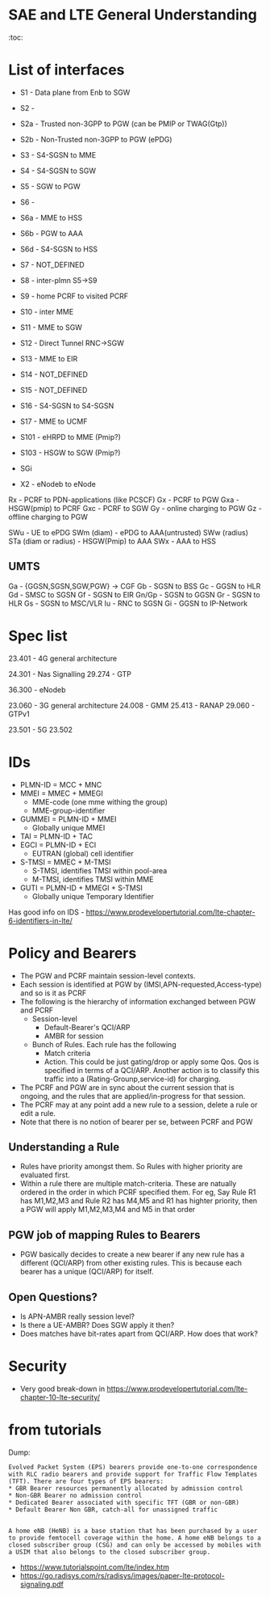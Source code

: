 SAE and LTE General Understanding
==================================
:toc:

# List of interfaces

* S1   -  Data plane from Enb to SGW
* S2   -
* S2a  -  Trusted non-3GPP to PGW (can be PMIP or TWAG(Gtp))
* S2b  -  Non-Trusted non-3GPP to PGW (ePDG)
* S3   -  S4-SGSN to MME
* S4   -  S4-SGSN to SGW
* S5   -  SGW to PGW
* S6   -
* S6a  -  MME to HSS
* S6b  -  PGW to AAA
* S6d  -  S4-SGSN to HSS
* S7   -  NOT_DEFINED
* S8   -  inter-plmn S5->S9
* S9   -  home PCRF to visited PCRF
* S10  -  inter MME
* S11  -  MME to SGW
* S12  -  Direct Tunnel RNC->SGW
* S13  -  MME to EIR
* S14  -  NOT_DEFINED
* S15  -  NOT_DEFINED
* S16  -  S4-SGSN to S4-SGSN
* S17  -  MME to UCMF
* S101 -  eHRPD to MME (Pmip?)
* S103 -  HSGW to SGW (Pmip?)
* SGi

* X2 - eNodeb to eNode

Rx  -  PCRF to PDN-applications (like PCSCF)
Gx  -  PCRF to PGW
Gxa -  HSGW(pmip) to PCRF
Gxc -  PCRF to SGW
Gy  -  online  charging to PGW
Gz  -  offline charging to PGW

SWu                   - UE to ePDG
SWm  (diam)           - ePDG to AAA(untrusted)
SWw  (radius)
STa  (diam or radius) - HSGW(Pmip) to AAA
SWx                   - AAA to HSS

## UMTS

Ga - {GGSN,SGSN,SGW,PGW} -> CGF
Gb - SGSN to BSS
Gc - GGSN to HLR
Gd - SMSC to SGSN
Gf - SGSN to EIR
Gn/Gp - SGSN to GGSN
Gr - SGSN to HLR
Gs - SGSN to MSC/VLR
Iu - RNC to SGSN
Gi - GGSN to IP-Network

# Spec list

23.401 - 4G general architecture

24.301 - Nas Signalling
29.274 - GTP

36.300 - eNodeb

23.060 - 3G general architecture
24.008 - GMM
25.413 - RANAP
29.060 - GTPv1

23.501 - 5G
23.502


# IDs

* PLMN-ID   = MCC + MNC
* MMEI      = MMEC + MMEGI
    * MME-code (one mme withing the group)
    * MME-group-identifier
* GUMMEI    = PLMN-ID + MMEI
    * Globally unique MMEI
* TAI       = PLMN-ID + TAC
* EGCI      = PLMN-ID + ECI
    * EUTRAN (global) cell identifier
* S-TMSI    = MMEC + M-TMSI
    * S-TMSI, identifies TMSI within pool-area
    * M-TMSI, identifies TMSI within MME
* GUTI      = PLMN-ID + MMEGI + S-TMSI
    * Globally unique Temporary Identifier

Has good info on IDS - https://www.prodevelopertutorial.com/lte-chapter-6-identifiers-in-lte/


# Policy and Bearers

* The PGW and PCRF maintain session-level contexts.
* Each session is identified at PGW by (IMSI,APN-requested,Access-type) and so is it as PCRF
* The following is the hierarchy of information exchanged between PGW and PCRF
    * Session-level
        * Default-Bearer's QCI/ARP
        * AMBR for session
    * Bunch of Rules. Each rule has the following
        * Match criteria
        * Action.
            This could be just gating/drop or apply some Qos. Qos is specified in terms of a QCI/ARP. Another action
            is to classify this traffic into a (Rating-Grounp,service-id) for charging.
* The PCRF and PGW are in sync about the current session that is ongoing, and
  the rules that are applied/in-progress
  for that session.
* The PCRF may at any point add a new rule to a session, delete a rule or edit a rule.
* Note that there is no notion of bearer per se, between PCRF and PGW

## Understanding a Rule

* Rules have priority amongst them. So Rules with higher priority are evaluated first.
* Within a rule there are multiple match-criteria. These are natually ordered in the order
  in which PCRF specified them.
    For eg, Say Rule R1 has M1,M2,M3 and Rule R2 has M4,M5  and R1 has highter priority, then a
    PGW will apply M1,M2,M3,M4 and M5 in that order


## PGW job of mapping Rules to Bearers

* PGW basically decides to create a new bearer if any new rule has a different (QCI/ARP) from
  other existing rules. This is because each bearer has a unique (QCI/ARP) for itself.

## Open Questions?

* Is APN-AMBR really session level?
* Is there a UE-AMBR? Does SGW apply it then?
* Does matches have bit-rates apart from QCI/ARP. How does that work?

# Security

* Very good break-down in https://www.prodevelopertutorial.com/lte-chapter-10-lte-security/

# from tutorials

Dump:

```
Evolved Packet System (EPS) bearers provide one-to-one correspondence with RLC radio bearers and provide support for Traffic Flow Templates (TFT). There are four types of EPS bearers:
* GBR Bearer resources permanently allocated by admission control
* Non-GBR Bearer no admission control
* Dedicated Bearer associated with specific TFT (GBR or non-GBR)
* Default Bearer Non GBR, catch-all for unassigned traffic


A home eNB (HeNB) is a base station that has been purchased by a user to provide femtocell coverage within the home. A home eNB belongs to a closed subscriber group (CSG) and can only be accessed by mobiles with a USIM that also belongs to the closed subscriber group.

```

* https://www.tutorialspoint.com/lte/index.htm
* https://go.radisys.com/rs/radisys/images/paper-lte-protocol-signaling.pdf


